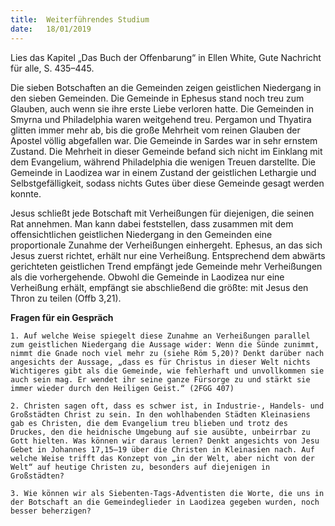 ```yaml
---
title:  Weiterführendes Studium
date:   18/01/2019
---
```


Lies das Kapitel „Das Buch der Offenbarung“ in Ellen White, Gute Nachricht für alle, S. 435–445. 

Die sieben Botschaften an die Gemeinden zeigen geistlichen Niedergang in den sieben Gemeinden. Die Gemeinde in Ephesus stand noch treu zum Glauben, auch wenn sie ihre erste Liebe verloren hatte. Die Gemeinden in Smyrna und Philadelphia waren weitgehend treu. Pergamon und Thyatira glitten immer mehr ab, bis die große Mehrheit vom reinen Glauben der Apostel völlig abgefallen war. Die Gemeinde in Sardes war in sehr ernstem Zustand. Die Mehrheit in dieser Gemeinde befand sich nicht im Einklang mit dem Evangelium, während Philadelphia die wenigen Treuen darstellte. Die Gemeinde in Laodizea war in einem Zustand der geistlichen Lethargie und Selbstgefälligkeit, sodass nichts Gutes über diese Gemeinde gesagt werden konnte. 

Jesus schließt jede Botschaft mit Verheißungen für diejenigen, die seinen Rat annehmen. Man kann dabei feststellen, dass zusammen mit dem offensichtlichen geistlichen Niedergang in den Gemeinden eine proportionale Zunahme der Verheißungen einhergeht. Ephesus, an das sich Jesus zuerst richtet, erhält nur eine Verheißung. Entsprechend dem abwärts gerichteten geistlichen Trend empfängt jede Gemeinde mehr Verheißungen als die vorhergehende. Obwohl die Gemeinde in Laodizea nur eine Verheißung erhält, empfängt sie abschließend die größte: mit Jesus den Thron zu teilen (Offb 3,21). 

**Fragen für ein Gespräch** 

`1. Auf welche Weise spiegelt diese Zunahme an Verheißungen parallel zum geistlichen Niedergang die Aussage wider: Wenn die Sünde zunimmt, nimmt die Gnade noch viel mehr zu (siehe Röm 5,20)? Denkt darüber nach angesichts der Aussage, „dass es für Christus in dieser Welt nichts Wichtigeres gibt als die Gemeinde, wie fehlerhaft und unvollkommen sie auch sein mag. Er wendet ihr seine ganze Fürsorge zu und stärkt sie immer wieder durch den Heiligen Geist.“ (2FGG 407)` 

`2. Christen sagen oft, dass es schwer ist, in Industrie-, Handels- und Großstädten Christ zu sein. In den wohlhabenden Städten Kleinasiens gab es Christen, die dem Evangelium treu blieben und trotz des Druckes, den die heidnische Umgebung auf sie ausübte, unbeirrbar zu Gott hielten. Was können wir daraus lernen? Denkt angesichts von Jesu Gebet in Johannes 17,15–19 über die Christen in Kleinasien nach. Auf welche Weise trifft das Konzept von „in der Welt, aber nicht von der Welt“ auf heutige Christen zu, besonders auf diejenigen in Großstädten?` 

`3. Wie können wir als Siebenten-Tags-Adventisten die Worte, die uns in der Botschaft an die Gemeindeglieder in Laodizea gegeben wurden, noch besser beherzigen?`